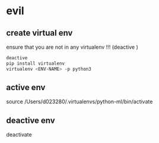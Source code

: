 # evil

## create virtual env
ensure that you are not in any virtualenv !!! (deactive )

```bash
deactive
pip install virtualenv
virtualenv <ENV-NAME> -p python3

```
 

## active env
source /Users/d023280/.virtualenvs/python-ml/bin/activate

## deactive env
deactivate

